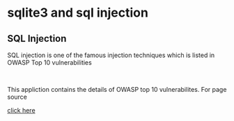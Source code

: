 <h1> sqlite3 and sql injection</h1>

<h2> SQL Injection</h2>
<div>
  <p>SQL injection is one of the famous injection techniques which is listed in OWASP Top 10 vulnerabilities</p><br>
  <p>This appliction contains the details of OWASP top 10 vulnerabilites. For page source</p>
  <a href='https://www.reflectiz.com/blog/owasp-top-ten-2022/'>click here</a>
</div>

